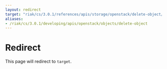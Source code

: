 ```yaml
---
layout: redirect
target: "riak/cs/3.0.1/references/apis/storage/openstack/delete-object/"
aliases:
- /riak/cs/3.0.1/developing/apis/openstack/objects/delete-object
---
```


# Redirect

This page will redirect to `target`.
